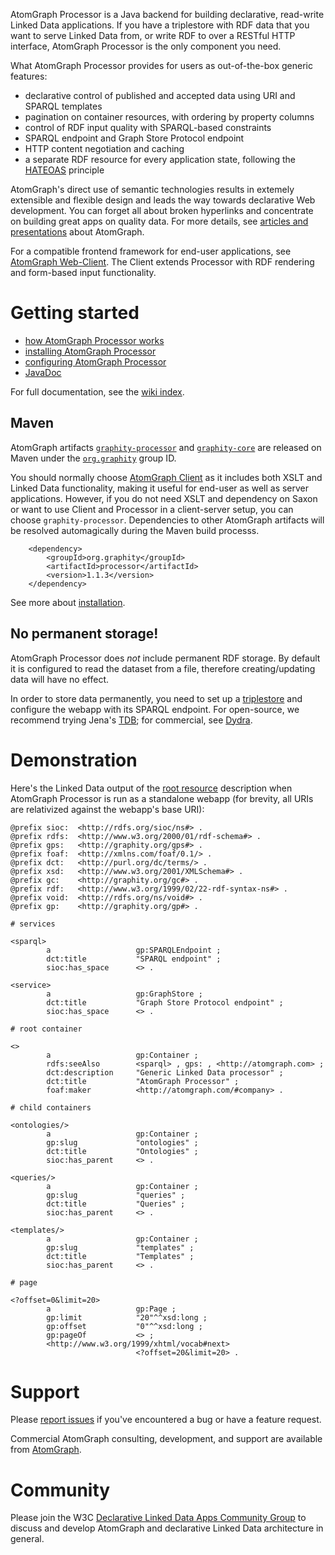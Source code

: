 AtomGraph Processor is a Java backend for building declarative, read-write Linked Data applications. If you have a triplestore with RDF data that you want to serve Linked Data from, or write RDF to over a RESTful HTTP interface, AtomGraph Processor is the only component you need.

What AtomGraph Processor provides for users as out-of-the-box generic features:
* declarative control of published and accepted data using URI and SPARQL templates
* pagination on container resources, with ordering by property columns
* control of RDF input quality with SPARQL-based constraints
* SPARQL endpoint and Graph Store Protocol endpoint
* HTTP content negotiation and caching
* a separate RDF resource for every application state, following the [HATEOAS](http://en.wikipedia.org/wiki/HATEOAS) principle

AtomGraph's direct use of semantic technologies results in extemely extensible and flexible design and leads the way towards declarative Web development. You can forget all about broken hyperlinks and concentrate on building great apps on quality data. For more details, see [articles and presentations](../../wiki/Articles-and-presentations) about AtomGraph.

For a compatible frontend framework for end-user applications, see [AtomGraph Web-Client](../../../Web-Client). The Client extends Processor with RDF rendering and form-based input functionality.

Getting started
===============

* [how AtomGraph Processor works](../../wiki/How-Processor-works)
* [installing AtomGraph Processor](../../wiki/Installation)
* [configuring AtomGraph Processor](../../wiki/Configuration)
* [JavaDoc](http://graphity.github.io/graphity-processor/apidocs)

For full documentation, see the [wiki index](../../wiki).

Maven
-----

AtomGraph artifacts [`graphity-processor`](http://search.maven.org/#browse%7C2124019457) and [`graphity-core`](http://search.maven.org/#browse%7C57568460) are
released on Maven under the [`org.graphity`](http://search.maven.org/#browse%7C1400901156) group ID.

You should normally choose [AtomGraph Client](../../../Web-Client) as it includes both XSLT and Linked Data functionality, making it useful for end-user as
well as server applications. However, if you do not need XSLT and dependency on Saxon or want to use Client and Processor in a client-server setup, you
can choose `graphity-processor`. Dependencies to other AtomGraph artifacts will be resolved automagically during the Maven build processs. 

        <dependency>
            <groupId>org.graphity</groupId>
            <artifactId>processor</artifactId>
            <version>1.1.3</version>
        </dependency>        

See more about [installation](../../wiki/Installation).

No permanent storage!
---------------------

AtomGraph Processor does *not* include permanent RDF storage. By default it is configured to read the dataset from a file, therefore creating/updating data will have no effect.

In order to store data permanently, you need to set up a [triplestore](http://en.wikipedia.org/wiki/Triplestore) and configure the webapp with its SPARQL endpoint.
For open-source, we recommend trying Jena's [TDB](http://jena.apache.org/documentation/tdb/); for commercial, see [Dydra](http://dydra.com).

Demonstration
=============

Here's the Linked Data output of the [root resource](../../wiki/Document-hierarchy) description when AtomGraph Processor is run as a standalone webapp (for
brevity, all URIs are relativized against the webapp's base URI):

```
@prefix sioc:  <http://rdfs.org/sioc/ns#> .
@prefix rdfs:  <http://www.w3.org/2000/01/rdf-schema#> .
@prefix gps:   <http://graphity.org/gps#> .
@prefix foaf:  <http://xmlns.com/foaf/0.1/> .
@prefix dct:   <http://purl.org/dc/terms/> .
@prefix xsd:   <http://www.w3.org/2001/XMLSchema#> .
@prefix gc:    <http://graphity.org/gc#> .
@prefix rdf:   <http://www.w3.org/1999/02/22-rdf-syntax-ns#> .
@prefix void:  <http://rdfs.org/ns/void#> .
@prefix gp:    <http://graphity.org/gp#> .

# services

<sparql>
        a                   gp:SPARQLEndpoint ;
        dct:title           "SPARQL endpoint" ;
        sioc:has_space      <> .

<service>
        a                   gp:GraphStore ;
        dct:title           "Graph Store Protocol endpoint" ;
        sioc:has_space      <> .

# root container

<>
        a                   gp:Container ;
        rdfs:seeAlso        <sparql> , gps: , <http://atomgraph.com> ;
        dct:description     "Generic Linked Data processor" ;
        dct:title           "AtomGraph Processor" ;
        foaf:maker          <http://atomgraph.com/#company> .

# child containers

<ontologies/>
        a                   gp:Container ;
        gp:slug             "ontologies" ;
        dct:title           "Ontologies" ;
        sioc:has_parent     <> .

<queries/>
        a                   gp:Container ;
        gp:slug             "queries" ;
        dct:title           "Queries" ;
        sioc:has_parent     <> .

<templates/>
        a                   gp:Container ;
        gp:slug             "templates" ;
        dct:title           "Templates" ;
        sioc:has_parent     <> .

# page

<?offset=0&limit=20>
        a                   gp:Page ;
        gp:limit            "20"^^xsd:long ;
        gp:offset           "0"^^xsd:long ;
        gp:pageOf           <> ;
        <http://www.w3.org/1999/xhtml/vocab#next>
                            <?offset=20&limit=20> .
```

Support
=======

Please [report issues](../../issues) if you've encountered a bug or have a feature request.

Commercial AtomGraph consulting, development, and support are available from [AtomGraph](http://atomgraph.com).

Community
=========

Please join the W3C [Declarative Linked Data Apps Community Group](http://www.w3.org/community/declarative-apps/) to discuss
and develop AtomGraph and declarative Linked Data architecture in general.
